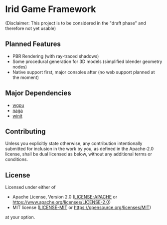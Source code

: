 # Irid Game Framework
(Disclaimer: This project is to be considered in the "draft phase" and therefore not yet usable)

## Planned Features
- PBR Rendering (with ray-traced shadows)
- Some procedural generation for 3D models (simplified blender geometry nodes)
- Native support first, major consoles after (no web support planned at the moment)

## Major Dependencies
- [wgpu](https://github.com/gfx-rs/wgpu)
- [naga](https://github.com/gfx-rs/naga)
- [winit](https://github.com/rust-windowing/winit)

## Contributing

Unless you explicitly state otherwise, any contribution intentionally submitted
for inclusion in the work by you, as defined in the Apache-2.0 license, shall be
dual licensed as below, without any additional terms or conditions.

## License

<!--
SPDX-FileCopyrightText: 2021 Irid Game Framework Developers <andrea.postal@gmail.com>
SPDX-License-Identifier: MIT OR Apache-2.0
-->

Licensed under either of

- Apache License, Version 2.0 ([LICENSE-APACHE](LICENSE-APACHE) or
  https://www.apache.org/licenses/LICENSE-2.0)
- MIT license ([LICENSE-MIT](LICENSE-MIT) or
  https://opensource.org/licenses/MIT)

at your option.
